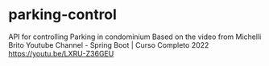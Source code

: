 # parking-control
API for controlling Parking in condominium
Based on the video from Michelli Brito Youtube Channel - Spring Boot | Curso Completo 2022
https://youtu.be/LXRU-Z36GEU

